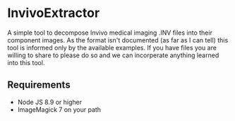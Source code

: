 # InvivoExtractor
A simple tool to decompose Invivo medical imaging .INV files into their component images. As the format isn't documented
(as far as I can tell) this tool is informed only by the available examples. If you have files you are
willing to share to please do so and we can incorperate anything learned into this tool.

## Requirements 
* Node JS 8.9 or higher
* ImageMagick 7 on your path
